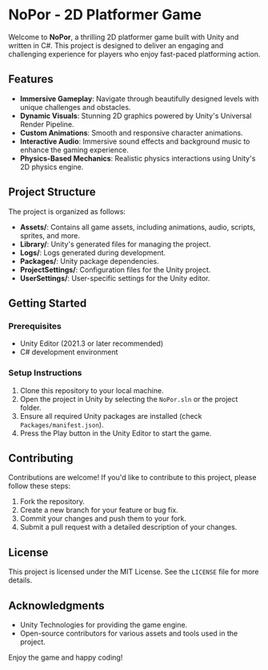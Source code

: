 # NoPor - 2D Platformer Game

Welcome to **NoPor**, a thrilling 2D platformer game built with Unity and written in C#. This project is designed to deliver an engaging and challenging experience for players who enjoy fast-paced platforming action.

## Features

- **Immersive Gameplay**: Navigate through beautifully designed levels with unique challenges and obstacles.
- **Dynamic Visuals**: Stunning 2D graphics powered by Unity's Universal Render Pipeline.
- **Custom Animations**: Smooth and responsive character animations.
- **Interactive Audio**: Immersive sound effects and background music to enhance the gaming experience.
- **Physics-Based Mechanics**: Realistic physics interactions using Unity's 2D physics engine.

## Project Structure

The project is organized as follows:

- **Assets/**: Contains all game assets, including animations, audio, scripts, sprites, and more.
- **Library/**: Unity's generated files for managing the project.
- **Logs/**: Logs generated during development.
- **Packages/**: Unity package dependencies.
- **ProjectSettings/**: Configuration files for the Unity project.
- **UserSettings/**: User-specific settings for the Unity editor.

## Getting Started

### Prerequisites

- Unity Editor (2021.3 or later recommended)
- C# development environment

### Setup Instructions

1. Clone this repository to your local machine.
2. Open the project in Unity by selecting the `NoPor.sln` or the project folder.
3. Ensure all required Unity packages are installed (check `Packages/manifest.json`).
4. Press the Play button in the Unity Editor to start the game.

## Contributing

Contributions are welcome! If you'd like to contribute to this project, please follow these steps:

1. Fork the repository.
2. Create a new branch for your feature or bug fix.
3. Commit your changes and push them to your fork.
4. Submit a pull request with a detailed description of your changes.

## License

This project is licensed under the MIT License. See the `LICENSE` file for more details.

## Acknowledgments

- Unity Technologies for providing the game engine.
- Open-source contributors for various assets and tools used in the project.

Enjoy the game and happy coding!